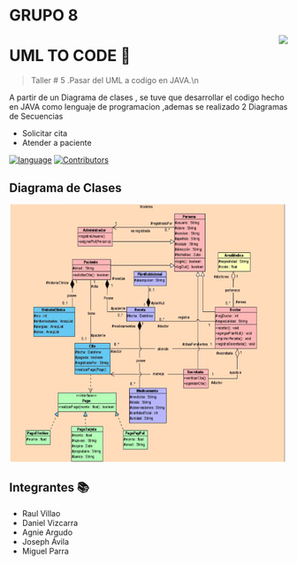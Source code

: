 # GRUPO 8
<img src="https://github.com/eljosephavila123/tarea1Aspectos/blob/master/captures/logo.png?raw=true" align="right" />

# UML TO CODE 🚀
> Taller # 5 .Pasar del UML a codigo en JAVA.\n

A partir de un Diagrama de clases , se tuve que desarrollar el codigo hecho en JAVA como lenguaje de programacion ,ademas se realizado 2 Diagramas de Secuencias 
- Solicitar cita
- Atender a paciente

[![language][language-shield]][language-url]
[![Contributors][contributors-shield]][contributors-url]

[language-shield]: https://img.shields.io/badge/Java-v8.8.0-blue?style=plastic
[language-url]: https://www.java.com/es/download/
[contributors-shield]: https://img.shields.io/badge/contributors-5-success?style=plastic
[contributors-url]: https://github.com/danielon20/TallerCodigo/graphs/contributors

## Diagrama de Clases

<p align="center">
<img src="https://github.com/danielon20/TallerCodigo/blob/master/images/Picture1.png?raw=true"
  alt="Captura 2 "
  width="500" height="466">
</p>

## Integrantes 📚

- Raul Villao 
- Daniel Vizcarra
- Agnie Argudo
- Joseph Ávila
- Miguel Parra
